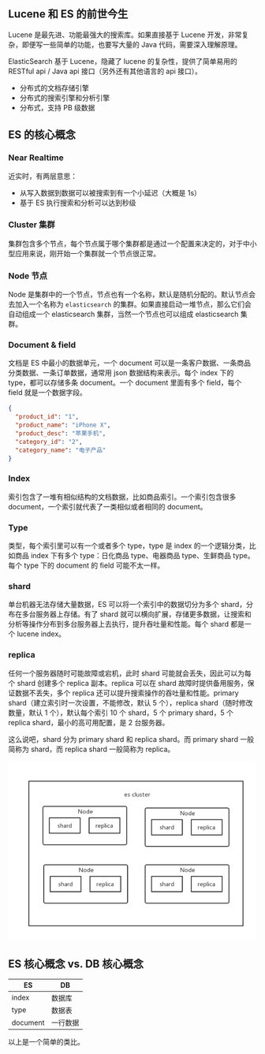 ## Lucene 和 ES 的前世今生

Lucene 是最先进、功能最强大的搜索库。如果直接基于 Lucene 开发，非常复杂，即便写一些简单的功能，也要写大量的 Java 代码，需要深入理解原理。

ElasticSearch 基于 Lucene，隐藏了 lucene 的复杂性，提供了简单易用的 RESTful api / Java api 接口（另外还有其他语言的 api 接口）。

- 分布式的文档存储引擎
- 分布式的搜索引擎和分析引擎
- 分布式，支持 PB 级数据

## ES 的核心概念

### Near Realtime

近实时，有两层意思：

- 从写入数据到数据可以被搜索到有一个小延迟（大概是 1s）
- 基于 ES 执行搜索和分析可以达到秒级

### Cluster 集群

集群包含多个节点，每个节点属于哪个集群都是通过一个配置来决定的，对于中小型应用来说，刚开始一个集群就一个节点很正常。

### Node 节点

Node 是集群中的一个节点，节点也有一个名称，默认是随机分配的。默认节点会去加入一个名称为 `elasticsearch` 的集群。如果直接启动一堆节点，那么它们会自动组成一个 elasticsearch 集群，当然一个节点也可以组成 elasticsearch 集群。

### Document & field

文档是 ES 中最小的数据单元，一个 document 可以是一条客户数据、一条商品分类数据、一条订单数据，通常用 json 数据结构来表示。每个 index 下的 type，都可以存储多条 document。一个 document 里面有多个 field，每个 field 就是一个数据字段。

```json
{
  "product_id": "1",
  "product_name": "iPhone X",
  "product_desc": "苹果手机",
  "category_id": "2",
  "category_name": "电子产品"
}
```

### Index

索引包含了一堆有相似结构的文档数据，比如商品索引。一个索引包含很多 document，一个索引就代表了一类相似或者相同的 document。

### Type

类型，每个索引里可以有一个或者多个 type，type 是 index 的一个逻辑分类，比如商品 index 下有多个 type：日化商品 type、电器商品 type、生鲜商品 type。每个 type 下的 document 的 field 可能不太一样。

### shard

单台机器无法存储大量数据，ES 可以将一个索引中的数据切分为多个 shard，分布在多台服务器上存储。有了 shard 就可以横向扩展，存储更多数据，让搜索和分析等操作分布到多台服务器上去执行，提升吞吐量和性能。每个 shard 都是一个 lucene index。

### replica

任何一个服务器随时可能故障或宕机，此时 shard 可能就会丢失，因此可以为每个 shard 创建多个 replica 副本。replica 可以在 shard 故障时提供备用服务，保证数据不丢失，多个 replica 还可以提升搜索操作的吞吐量和性能。primary shard（建立索引时一次设置，不能修改，默认 5 个），replica shard（随时修改数量，默认 1 个），默认每个索引 10 个 shard，5 个 primary shard，5 个 replica shard，最小的高可用配置，是 2 台服务器。

这么说吧，shard 分为 primary shard 和 replica shard。而 primary shard 一般简称为 shard，而 replica shard 一般简称为 replica。

![es-cluster-0](./images/es-cluster-0.png)

## ES 核心概念 vs. DB 核心概念

| ES       | DB       |
| -------- | -------- |
| index    | 数据库   |
| type     | 数据表   |
| document | 一行数据 |

以上是一个简单的类比。
